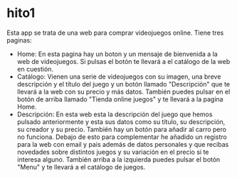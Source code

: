 # hito1
Esta app se trata de una web para comprar videojuegos online. Tiene tres paginas:
- Home: En esta pagina hay un boton y un mensaje de bienvenida a la web de videojuegos. Si pulsas el botón te llevará a el catálogo de la web en cuestión.
- Catálogo: Vienen una serie de videojuegos con su imagen, una breve descripción y el título del juego y un botón llamado "Descripción" que te llevará a la web con su precio y más datos. También puedes pulsar en el botón de arriba llamado "Tienda online juegos" y te llevará a la pagina Home.
- Descripción: En esta web esta la descripción del juego que hemos pulsado anteriormente y esta sus datos como su título, su descripción, su creador y su precio. También hay un botón para añadir al carro pero no funciona. Debajo de esto para complementar he añadido un registro para la web con email y pais además de datos personales y que recibas novedades sobre distintos juegos y su variación en el precio si te interesa alguno. También arriba a la izquierda puedes pulsar el botón "Menu" y te llevará a el catálogo de juegos.
